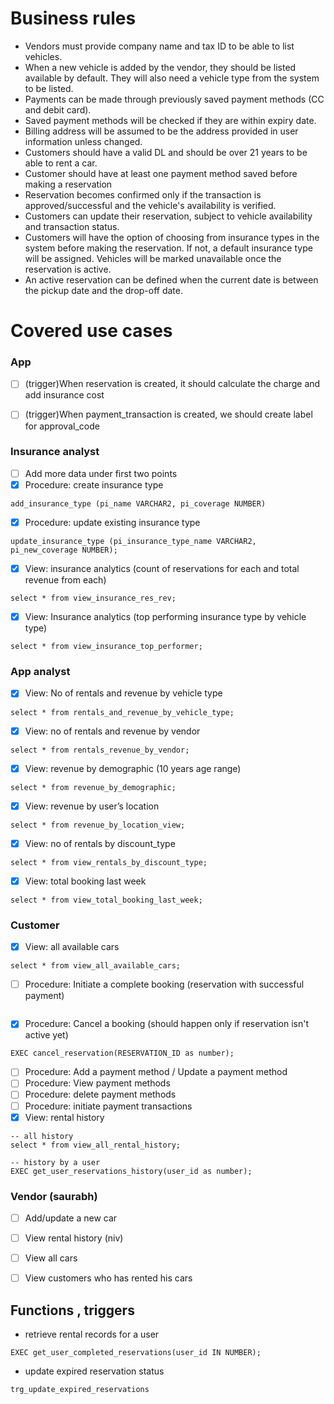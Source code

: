 # Business rules
- Vendors must provide company name and tax ID to be able to list vehicles.
- When a new vehicle is added by the vendor, they should be listed available by default. They will also need a vehicle type from the system to be listed.
- Payments can be made through previously saved payment methods (CC and debit card).
- Saved payment methods will be checked if they are within expiry date.
- Billing address will be assumed to be the address provided in user information unless changed.
- Customers should have a valid DL and should be over 21 years to be able to rent a car.
- Customer should have at least one payment method saved before making a reservation
- Reservation becomes confirmed only if the transaction is approved/successful and the vehicle's availability is verified.
- Customers can update their reservation, subject to vehicle availability and transaction status.
- Customers will have the option of choosing from insurance types in the system before making the reservation. If not, a default insurance type will be assigned.
Vehicles will be marked unavailable once the reservation is active.
- An active reservation can be defined when the current date is between the pickup date and the drop-off date.

# Covered use cases
### App
- [ ] (trigger)When reservation is created, it should calculate the charge and add insurance cost
- [ ] (trigger)When payment_transaction is created, we should create label for approval_code


### Insurance analyst
- [ ] Add more data under first two points
- [x] Procedure: create insurance type
```
add_insurance_type (pi_name VARCHAR2, pi_coverage NUMBER)
```

- [x] Procedure: update existing insurance type
```
update_insurance_type (pi_insurance_type_name VARCHAR2, pi_new_coverage NUMBER);
```

- [x] View: insurance analytics (count of reservations for each and total revenue from each)
```
select * from view_insurance_res_rev;
```

- [x] View: Insurance analytics (top performing insurance type by vehicle type)
```
select * from view_insurance_top_performer;
```

### App analyst
- [x] View: No of rentals and revenue by vehicle type
```
select * from rentals_and_revenue_by_vehicle_type;
```
- [x] View: no of rentals and revenue by vendor
```
select * from rentals_revenue_by_vendor;
```
- [x] View: revenue by demographic (10 years age range)
```
select * from revenue_by_demographic;
```
- [x] View: revenue by user’s location
```
select * from revenue_by_location_view;
```
- [x] View: no of rentals by discount_type
```
select * from view_rentals_by_discount_type;
```
- [x] View: total booking last week
```
select * from view_total_booking_last_week;
```
### Customer
- [x] View: all available cars
```
select * from view_all_available_cars;
```
- [ ] Procedure: Initiate a complete booking (reservation with successful payment)
```

```
- [x] Procedure: Cancel a booking (should happen only if reservation isn't active yet)
```
EXEC cancel_reservation(RESERVATION_ID as number);
```
- [ ] Procedure: Add a payment method / Update a payment method
- [ ] Procedure: View payment methods
- [ ] Procedure: delete payment methods
- [ ] Procedure: initiate payment transactions
- [x] View: rental history
```
-- all history
select * from view_all_rental_history;

-- history by a user
EXEC get_user_reservations_history(user_id as number);
```

### Vendor (saurabh)
- [ ] Add/update a new car
- [ ] View rental history (niv)
- [ ] View all cars
- [ ] View customers who has rented his cars 


## Functions , triggers
- retrieve rental records for a user
```
EXEC get_user_completed_reservations(user_id IN NUMBER);
```
- update expired reservation status
```
trg_update_expired_reservations
```